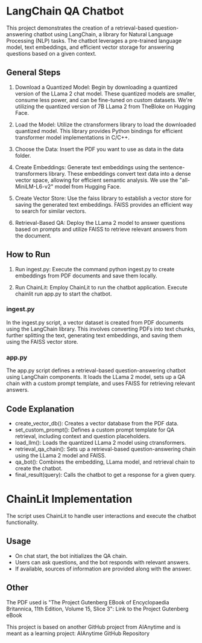 # LangChain QA Chatbot
This project demonstrates the creation of a retrieval-based question-answering chatbot using LangChain, a library for Natural Language Processing (NLP) tasks. The chatbot leverages a pre-trained language model, text embeddings, and efficient vector storage for answering questions based on a given context.

## General Steps
1. Download a Quantized Model: Begin by downloading a quantized version of the LLama 2 chat model. These quantized models are smaller, consume less power, and can be fine-tuned on custom datasets. We're utilizing the quantized version of 7B LLama 2 from TheBloke on Hugging Face.

2. Load the Model: Utilize the ctransformers library to load the downloaded quantized model. This library provides Python bindings for efficient transformer model implementations in C/C++.

3. Choose the Data: Insert the PDF you want to use as data in the data folder.

4. Create Embeddings: Generate text embeddings using the sentence-transformers library. These embeddings convert text data into a dense vector space, allowing for efficient semantic analysis. We use the "all-MiniLM-L6-v2" model from Hugging Face.

5. Create Vector Store: Use the faiss library to establish a vector store for saving the generated text embeddings. FAISS provides an efficient way to search for similar vectors.

6. Retrieval-Based QA: Deploy the LLama 2 model to answer questions based on prompts and utilize FAISS to retrieve relevant answers from the document.

## How to Run
1. Run ingest.py: Execute the command python ingest.py to create embeddings from PDF documents and save them locally.

2. Run ChainLit: Employ ChainLit to run the chatbot application. Execute chainlit run app.py to start the chatbot.

### ingest.py
In the ingest.py script, a vector dataset is created from PDF documents using the LangChain library. This involves converting PDFs into text chunks, further splitting the text, generating text embeddings, and saving them using the FAISS vector store.

### app.py
The app.py script defines a retrieval-based question-answering chatbot using LangChain components. It loads the LLama 2 model, sets up a QA chain with a custom prompt template, and uses FAISS for retrieving relevant answers.

## Code Explanation
* create_vector_db(): Creates a vector database from the PDF data.
* set_custom_prompt(): Defines a custom prompt template for QA retrieval, including context and question placeholders.
* load_llm(): Loads the quantized LLama 2 model using ctransformers.
* retrieval_qa_chain(): Sets up a retrieval-based question-answering chain using the LLama 2 model and FAISS.
* qa_bot(): Combines the embedding, LLama model, and retrieval chain to create the chatbot.
* final_result(query): Calls the chatbot to get a response for a given query.
# ChainLit Implementation
The script uses ChainLit to handle user interactions and execute the chatbot functionality.

## Usage
* On chat start, the bot initializes the QA chain.
* Users can ask questions, and the bot responds with relevant answers.
* If available, sources of information are provided along with the answer.
## Other
The PDF used is "The Project Gutenberg EBook of Encyclopaedia Britannica, 11th Edition, Volume 15, Slice 3": Link to the Project Gutenberg eBook

This project is based on another GitHub project from AIAnytime and is meant as a learning project: AIAnytime GitHub Repository
